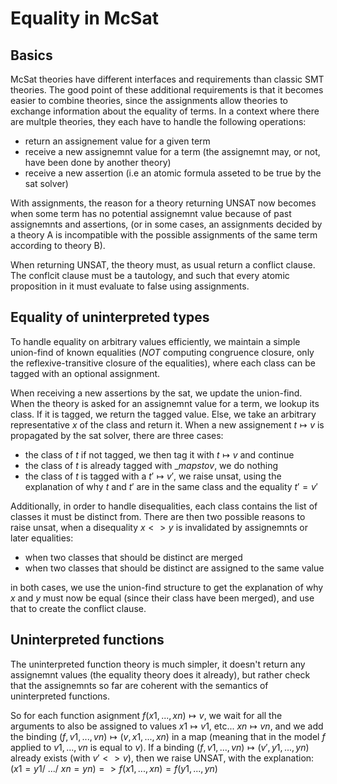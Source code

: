 
# Equality in McSat

## Basics

McSat theories have different interfaces and requirements than classic SMT theories.
The good point of these additional requirements is that it becomes easier to combine
theories, since the assignments allow theories to exchange information about
the equality of terms. In a context where there are multple theories, they each have
to handle the following operations:

- return an assignement value for a given term
- receive a new assignemnt value for a term (the assignemnt may, or not, have been
  done by another theory)
- receive a new assertion (i.e an atomic formula asseted to be true by the sat solver)

With assignments, the reason for a theory returning UNSAT now becomes when
some term has no potential assignemnt value because of past assignemnts
and assertions, (or in some cases, an assignments decided by a theory A is
incompatible with the possible assignments of the same term according to theory B).

When returning UNSAT, the theory must, as usual return a conflict clause.
The conflcit clause must be a tautology, and such that every atomic proposition
in it must evaluate to false using assignments.


## Equality of uninterpreted types

To handle equality on arbitrary values efficiently, we maintain a simple union-find
of known equalities (*NOT* computing congruence closure, only the reflexive-transitive
closure of the equalities), where each class can be tagged with an optional assignment.

When receiving a new assertions by the sat, we update the union-find. When the theory is
asked for an assignemnt value for a term, we lookup its class. If it is tagged, we return
the tagged value. Else, we take an arbitrary representative $x$ of the class and return it.
When a new assignement $t \mapsto v$ is propagated by the sat solver, there are three cases:

- the class of $t$ if not tagged, we then tag it with $t \mapsto v$ and continue
- the class of $t$ is already tagged with $\_ mapsto v$, we do nothing
- the class of $t$ is tagged with a $t' \mapsto v'$, we raise unsat,
  using the explanation of why $t$ and $t'$ are in the same class and the equality
  $t' = v'$

Additionally, in order to handle disequalities, each class contains the list of classes
it must be distinct from. There are then two possible reasons to raise unsat, when
a disequality $x <> y$ is invalidated by assignemnts or later equalities:

- when two classes that should be distinct are merged
- when two classes that should be distinct are assigned to the same value

in both cases, we use the union-find structure to get the explanation of why $x$ and $y$
must now be equal (since their class have been merged), and use that to create the
conflict clause.


## Uninterpreted functions

The uninterpreted function theory is much simpler, it doesn't return any assignemnt values
(the equality theory does it already), but rather check that the assignemnts so far are
coherent with the semantics of uninterpreted functions.

So for each function asignment $f(x1,...,xn) \mapsto v$, we wait for all the arguments to
also be assigned to values $x1 \mapsto v1$, etc... $xn \mapsto vn$, and we add the binding
$(f,v1,...,vn) \mapsto (v,x1,...,xn)$ in a map (meaning that in the model $f$ applied to
$v1,...,vn$ is equal to $v$). If a binding $(f,v1,...,vn) \mapsto (v',y1,...,yn)$ already
exists (with $v' <> v$), then we raise UNSAT, with the explanation:
$( x1=y1 /\ ... /\ xn = yn) => f(x1,...,xn) = f(y1,...,yn)$

